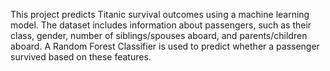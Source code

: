 This project predicts Titanic survival outcomes using a machine learning model.
The dataset includes information about passengers, such as their class, gender, number of siblings/spouses aboard, and parents/children aboard.
A Random Forest Classifier is used to predict whether a passenger survived based on these features.
